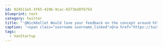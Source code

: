 ```yaml
---
id: 924511e5-3f65-4196-9cac-6573bd8f675d
blueprint: text
category: twitter
title: "'@NickKellet Would love your feedback on the concept around http://tinyurl.com/2wp7lsu #VanStartup"
caption: '<span class="username username_linked">@<a href="https://twitter.com/NickKellet" title="Nick Kellet">NickKellet</a></span> Would love your feedback on the concept around http://tinyurl.com/2wp7lsu <span class="hashtag hashtag_local">#<a href="http://tweettemp.darylchymko.ca/?tag=vanstartup">VanStartup</a>'
tags:
  - VanStartup
---
```

